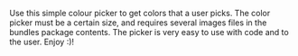 Use this simple colour picker to get colors that a user picks.  The color picker must be a certain size, and requires several images files in the bundles package contents.  The picker is very easy to use with code and to the user.  Enjoy :)!

